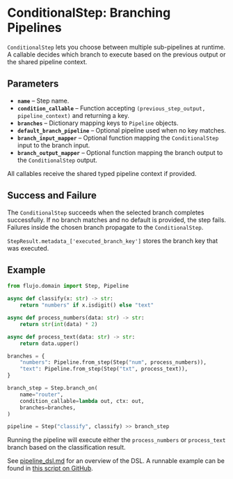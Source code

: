 # ConditionalStep: Branching Pipelines

`ConditionalStep` lets you choose between multiple sub-pipelines at runtime. A callable decides which branch to execute based on the previous output or the shared pipeline context.

## Parameters

- **`name`** – Step name.
- **`condition_callable`** – Function accepting `(previous_step_output, pipeline_context)` and returning a key.
- **`branches`** – Dictionary mapping keys to `Pipeline` objects.
- **`default_branch_pipeline`** – Optional pipeline used when no key matches.
- **`branch_input_mapper`** – Optional function mapping the `ConditionalStep` input to the branch input.
- **`branch_output_mapper`** – Optional function mapping the branch output to the `ConditionalStep` output.

All callables receive the shared typed pipeline context if provided.

## Success and Failure

The `ConditionalStep` succeeds when the selected branch completes successfully. If no branch matches and no default is provided, the step fails. Failures inside the chosen branch propagate to the `ConditionalStep`.

`StepResult.metadata_['executed_branch_key']` stores the branch key that was executed.

## Example

```python
from flujo.domain import Step, Pipeline

async def classify(x: str) -> str:
    return "numbers" if x.isdigit() else "text"

async def process_numbers(data: str) -> str:
    return str(int(data) * 2)

async def process_text(data: str) -> str:
    return data.upper()

branches = {
    "numbers": Pipeline.from_step(Step("num", process_numbers)),
    "text": Pipeline.from_step(Step("txt", process_text)),
}

branch_step = Step.branch_on(
    name="router",
    condition_callable=lambda out, ctx: out,
    branches=branches,
)

pipeline = Step("classify", classify) >> branch_step
```

Running the pipeline will execute either the `process_numbers` or `process_text` branch based on the classification result.

See [pipeline_dsl.md](pipeline_dsl.md) for an overview of the DSL. A runnable example can be found in [this script on GitHub](https://github.com/aandresalvarez/flujo/blob/main/examples/08_branch_step.py).

